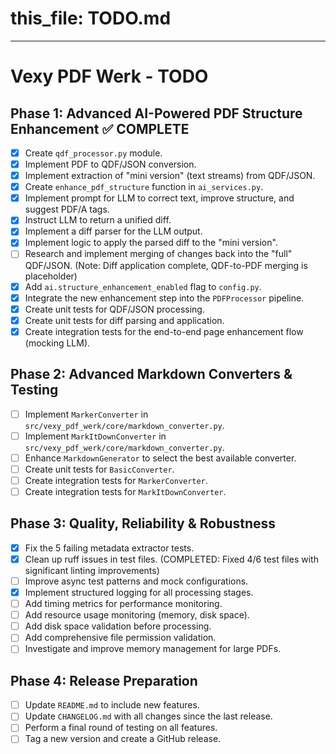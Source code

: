 # this_file: TODO.md
---

# Vexy PDF Werk - TODO

## Phase 1: Advanced AI-Powered PDF Structure Enhancement ✅ COMPLETE

- [x] Create `qdf_processor.py` module.
- [x] Implement PDF to QDF/JSON conversion.
- [x] Implement extraction of "mini version" (text streams) from QDF/JSON.
- [x] Create `enhance_pdf_structure` function in `ai_services.py`.
- [x] Implement prompt for LLM to correct text, improve structure, and suggest PDF/A tags.
- [x] Instruct LLM to return a unified diff.
- [x] Implement a diff parser for the LLM output.
- [x] Implement logic to apply the parsed diff to the "mini version".
- [ ] Research and implement merging of changes back into the "full" QDF/JSON. (Note: Diff application complete, QDF-to-PDF merging is placeholder)
- [x] Add `ai.structure_enhancement_enabled` flag to `config.py`.
- [x] Integrate the new enhancement step into the `PDFProcessor` pipeline.
- [x] Create unit tests for QDF/JSON processing.
- [x] Create unit tests for diff parsing and application.
- [x] Create integration tests for the end-to-end page enhancement flow (mocking LLM).

## Phase 2: Advanced Markdown Converters & Testing

- [ ] Implement `MarkerConverter` in `src/vexy_pdf_werk/core/markdown_converter.py`.
- [ ] Implement `MarkItDownConverter` in `src/vexy_pdf_werk/core/markdown_converter.py`.
- [ ] Enhance `MarkdownGenerator` to select the best available converter.
- [ ] Create unit tests for `BasicConverter`.
- [ ] Create integration tests for `MarkerConverter`.
- [ ] Create integration tests for `MarkItDownConverter`.

## Phase 3: Quality, Reliability & Robustness

- [x] Fix the 5 failing metadata extractor tests.
- [x] Clean up ruff issues in test files. (COMPLETED: Fixed 4/6 test files with significant linting improvements)
- [ ] Improve async test patterns and mock configurations.
- [x] Implement structured logging for all processing stages.
- [ ] Add timing metrics for performance monitoring.
- [ ] Add resource usage monitoring (memory, disk space).
- [ ] Add disk space validation before processing.
- [ ] Add comprehensive file permission validation.
- [ ] Investigate and improve memory management for large PDFs.

## Phase 4: Release Preparation

- [ ] Update `README.md` to include new features.
- [ ] Update `CHANGELOG.md` with all changes since the last release.
- [ ] Perform a final round of testing on all features.
- [ ] Tag a new version and create a GitHub release.
